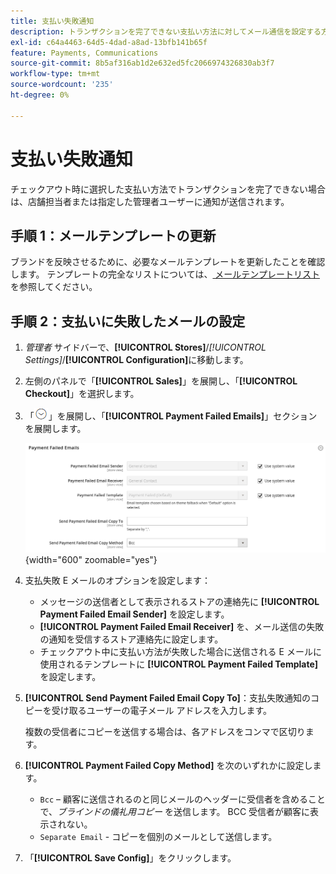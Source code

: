 ```yaml
---
title: 支払い失敗通知
description: トランザクションを完了できない支払い方法に対してメール通信を設定する方法を説明します。
exl-id: c64a4463-64d5-4dad-a8ad-13bfb141b65f
feature: Payments, Communications
source-git-commit: 8b5af316ab1d2e632ed5fc2066974326830ab3f7
workflow-type: tm+mt
source-wordcount: '235'
ht-degree: 0%

---
```


# 支払い失敗通知

チェックアウト時に選択した支払い方法でトランザクションを完了できない場合は、店舗担当者または指定した管理者ユーザーに通知が送信されます。

## 手順 1：メールテンプレートの更新

ブランドを反映させるために、必要なメールテンプレートを更新したことを確認します。 テンプレートの完全なリストについては、[ メールテンプレートリスト ](../systems/email-templates.md#email-template-list) を参照してください。

## 手順 2：支払いに失敗したメールの設定

1. _管理者_ サイドバーで、**[!UICONTROL Stores]**/_[!UICONTROL Settings]_/**[!UICONTROL Configuration]**&#x200B;に移動します。

1. 左側のパネルで「**[!UICONTROL Sales]**」を展開し、「**[!UICONTROL Checkout]**」を選択します。

1. 「![ 展開セレクター ](../assets/icon-display-expand.png)」を展開し、「**[!UICONTROL Payment Failed Emails]**」セクションを展開します。

   ![ 支払いに失敗したメール ](../configuration-reference/sales/assets/checkout-payment-failed-emails.png){width="600" zoomable="yes"}

1. 支払失敗 E メールのオプションを設定します：

   - メッセージの送信者として表示されるストアの連絡先に **[!UICONTROL Payment Failed Email Sender]** を設定します。
   - **[!UICONTROL Payment Failed Email Receiver]** を、メール送信の失敗の通知を受信するストア連絡先に設定します。
   - チェックアウト中に支払い方法が失敗した場合に送信される E メールに使用されるテンプレートに **[!UICONTROL Payment Failed Template]** を設定します。

1. **[!UICONTROL Send Payment Failed Email Copy To]**：支払失敗通知のコピーを受け取るユーザーの電子メール アドレスを入力します。

   複数の受信者にコピーを送信する場合は、各アドレスをコンマで区切ります。

1. **[!UICONTROL Payment Failed Copy Method]** を次のいずれかに設定します。

   - `Bcc` – 顧客に送信されるのと同じメールのヘッダーに受信者を含めることで、_ブラインドの儀礼用コピー_ を送信します。 BCC 受信者が顧客に表示されない。
   - `Separate Email` - コピーを個別のメールとして送信します。

1. 「**[!UICONTROL Save Config]**」をクリックします。
